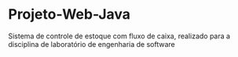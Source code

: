 # Projeto-Web-Java
Sistema de controle de estoque com fluxo de caixa, realizado para a disciplina de laboratório de engenharia de software
